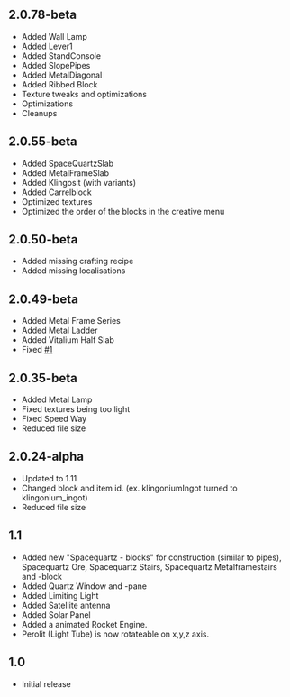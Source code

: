 2.0.78-beta
-----------

* Added Wall Lamp
* Added Lever1
* Added StandConsole
* Added SlopePipes
* Added MetalDiagonal
* Added Ribbed Block
* Texture tweaks and optimizations
* Optimizations
* Cleanups

2.0.55-beta
-----------

* Added SpaceQuartzSlab
* Added MetalFrameSlab
* Added Klingosit (with variants)
* Added Carrelblock
* Optimized textures
* Optimized the order of the blocks in the creative menu

2.0.50-beta
-----------

* Added missing crafting recipe
* Added missing localisations

2.0.49-beta
-----------

* Added Metal Frame Series
* Added Metal Ladder
* Added Vitalium Half Slab
* Fixed [#1](https://github.com/BrainStone/SpacePackExtended/issues/1)

2.0.35-beta
-----------

* Added Metal Lamp
* Fixed textures being too light
* Fixed Speed Way
* Reduced file size

2.0.24-alpha
------------

* Updated to 1.11
* Changed block and item id. (ex. klingoniumIngot turned to klingonium_ingot)
* Reduced file size

1.1
---

* Added new "Spacequartz - blocks" for construction (similar to pipes), Spacequartz Ore, Spacequartz Stairs, Spacequartz Metalframestairs and -block
* Added Quartz Window and -pane
* Added Limiting Light
* Added Satellite antenna
* Added Solar Panel
* Added a animated Rocket Engine.
* Perolit (Light Tube) is now rotateable on x,y,z axis.

1.0
---

* Initial release
